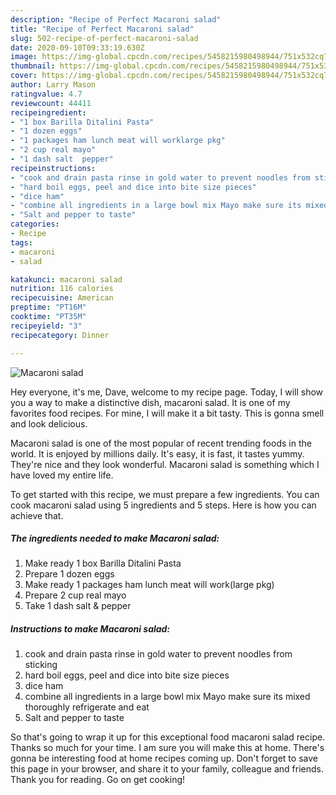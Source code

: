 ```yaml
---
description: "Recipe of Perfect Macaroni salad"
title: "Recipe of Perfect Macaroni salad"
slug: 502-recipe-of-perfect-macaroni-salad
date: 2020-09-10T09:33:19.630Z
image: https://img-global.cpcdn.com/recipes/5458215980498944/751x532cq70/macaroni-salad-recipe-main-photo.jpg
thumbnail: https://img-global.cpcdn.com/recipes/5458215980498944/751x532cq70/macaroni-salad-recipe-main-photo.jpg
cover: https://img-global.cpcdn.com/recipes/5458215980498944/751x532cq70/macaroni-salad-recipe-main-photo.jpg
author: Larry Mason
ratingvalue: 4.7
reviewcount: 44411
recipeingredient:
- "1 box Barilla Ditalini Pasta"
- "1 dozen eggs"
- "1 packages ham lunch meat will worklarge pkg"
- "2 cup real mayo"
- "1 dash salt  pepper"
recipeinstructions:
- "cook and drain pasta rinse in gold water to prevent noodles from sticking"
- "hard boil eggs, peel and dice into bite size pieces"
- "dice ham"
- "combine all ingredients in a large bowl mix Mayo make sure its mixed thoroughly refrigerate and eat"
- "Salt and pepper to taste"
categories:
- Recipe
tags:
- macaroni
- salad

katakunci: macaroni salad 
nutrition: 116 calories
recipecuisine: American
preptime: "PT16M"
cooktime: "PT35M"
recipeyield: "3"
recipecategory: Dinner

---
```



![Macaroni salad](https://img-global.cpcdn.com/recipes/5458215980498944/751x532cq70/macaroni-salad-recipe-main-photo.jpg)

Hey everyone, it's me, Dave, welcome to my recipe page. Today, I will show you a way to make a distinctive dish, macaroni salad. It is one of my favorites food recipes. For mine, I will make it a bit tasty. This is gonna smell and look delicious.

Macaroni salad is one of the most popular of recent trending foods in the world. It is enjoyed by millions daily. It's easy, it is fast, it tastes yummy. They're nice and they look wonderful. Macaroni salad is something which I have loved my entire life.




To get started with this recipe, we must prepare a few ingredients. You can cook macaroni salad using 5 ingredients and 5 steps. Here is how you can achieve that.

<!--inarticleads1-->

##### The ingredients needed to make Macaroni salad:

1. Make ready 1 box Barilla Ditalini Pasta
1. Prepare 1 dozen eggs
1. Make ready 1 packages ham lunch meat will work(large pkg)
1. Prepare 2 cup real mayo
1. Take 1 dash salt &amp; pepper




<!--inarticleads2-->

##### Instructions to make Macaroni salad:

1. cook and drain pasta rinse in gold water to prevent noodles from sticking
1. hard boil eggs, peel and dice into bite size pieces
1. dice ham
1. combine all ingredients in a large bowl mix Mayo make sure its mixed thoroughly refrigerate and eat
1. Salt and pepper to taste




So that's going to wrap it up for this exceptional food macaroni salad recipe. Thanks so much for your time. I am sure you will make this at home. There's gonna be interesting food at home recipes coming up. Don't forget to save this page in your browser, and share it to your family, colleague and friends. Thank you for reading. Go on get cooking!
